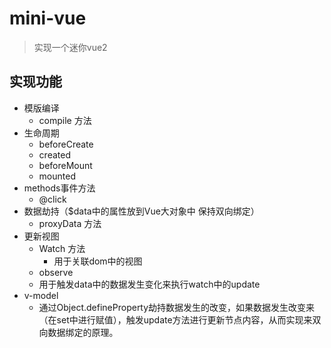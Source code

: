 # mini-vue

> 实现一个迷你vue2

## 实现功能

- 模版编译
  - compile 方法
- 生命周期
  - beforeCreate
  - created
  - beforeMount
  - mounted
- methods事件方法
  - @click
- 数据劫持（$data中的属性放到Vue大对象中 保持双向绑定）
  - proxyData 方法
- 更新视图
  - Watch 方法
	- 用于关联dom中的视图
  - observe
   - 用于触发data中的数据发生变化来执行watch中的update
- v-model
  - 通过Object.defineProperty劫持数据发生的改变，如果数据发生改变来（在set中进行赋值），触发update方法进行更新节点内容，从而实现来双向数据绑定的原理。
